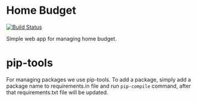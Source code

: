 # Home Budget
[![Build Status](https://travis-ci.org/jslodkowicz/home_budget.svg?branch=master)](https://travis-ci.org/jslodkowicz/home_budget)

Simple web app for managing home budget.
# pip-tools

For managing packages we use pip-tools. To add a package, simply add a package name to requirements.in file
and run `pip-compile` command, after that requirements.txt file will be updated.